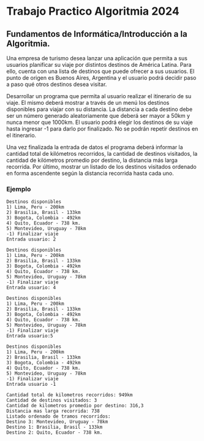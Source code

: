 ﻿# Trabajo Practico Algoritmia 2024
## Fundamentos de Informática/Introducción a la Algoritmia.

Una empresa de turismo desea lanzar una aplicación que permita a sus usuarios
planificar su viaje por distintos destinos de América Latina. Para ello, cuenta con una
lista de destinos que puede ofrecer a sus usuarios. El punto de origen es Buenos
Aires, Argentina y el usuario podrá decidir paso a paso qué otros destinos desea
visitar.

Desarrollar un programa que permita al usuario realizar el itinerario de su viaje. El mismo deberá mostrar a través de un menú los destinos disponibles para viajar con su distancia. La distancia a cada destino debe ser un número generado aleatoriamente que deberá ser mayor a 50km y nunca menor que 1000km. 
El usuario podrá elegir los destinos de su viaje hasta ingresar -1 para darlo por finalizado. No se podrán repetir destinos en el itinerario.

Una vez finalizada la entrada de datos el programa deberá informar la cantidad total de kilómetros recorridos, la cantidad de destinos visitados, la cantidad de kilómetros promedio por destino, la distancia más larga recorrida. Por último, mostrar un listado de los destinos visitados ordenado en forma ascendente según la distancia recorrida hasta cada uno.
### Ejemplo

```
Destinos disponibles
1) Lima, Peru - 200km
2) Brasilia, Brasil - 133km
3) Bogota, Colombia - 492km
4) Quito, Ecuador - 738 km.
5) Montevideo, Uruguay - 78km
-1) Finalizar viaje
Entrada usuario: 2

Destinos disponibles
1) Lima, Peru - 200km
2) Brasilia, Brasil - 133km
3) Bogota, Colombia - 492km
4) Quito, Ecuador - 738 km.
5) Montevideo, Uruguay - 78km
-1) Finalizar viaje
Entrada usuario: 4

Destinos disponibles
1) Lima, Peru - 200km
2) Brasilia, Brasil - 133km
3) Bogota, Colombia - 492km
4) Quito, Ecuador - 738 km.
5) Montevideo, Uruguay - 78km
-1) Finalizar viaje
Entrada usuario:5

Destinos disponibles
1) Lima, Peru - 200km
2) Brasilia, Brasil - 133km
3) Bogota, Colombia - 492km
4) Quito, Ecuador - 738 km.
5) Montevideo, Uruguay - 78km
-1) Finalizar viaje
Entrada usuario -1

Cantidad total de kilometros recorridos: 949km
Cantidad de destinos visitados: 3
Cantidad de kilometros promedio por destino: 316,3
Distancia mas larga recorrida: 738
Listado ordenado de tramos recorridos:
Destino 3: Montevideo, Uruguay - 78km
Destino 1: Brasilia, Brasil - 133km
Destino 2: Quito, Ecuador - 738 km.
```
